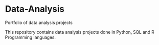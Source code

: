 # Data-Analysis
Portfolio of data analysis projects


This repository contains data analysis projects done in Python, SQL and R Programming languages.
